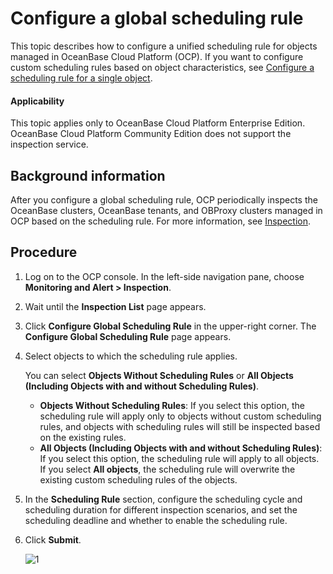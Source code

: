 # Configure a global scheduling rule

This topic describes how to configure a unified scheduling rule for objects managed in OceanBase Cloud Platform (OCP). If you want to configure custom scheduling rules based on object characteristics, see [Configure a scheduling rule for a single object](../200.configure-the-rules/100.configure-single-rules.md).

<main id="notice" type='notice'>
<h4>Applicability</h4>
<p>This topic applies only to OceanBase Cloud Platform Enterprise Edition. OceanBase Cloud Platform Community Edition does not support the inspection service. </p>
</main>

## Background information

After you configure a global scheduling rule, OCP periodically inspects the OceanBase clusters, OceanBase tenants, and OBProxy clusters managed in OCP based on the scheduling rule. For more information, see [Inspection](../100.inspection-management.md).

## Procedure

1. Log on to the OCP console. In the left-side navigation pane, choose **Monitoring and Alert > Inspection**.

2. Wait until the **Inspection List** page appears.

3. Click **Configure Global Scheduling Rule** in the upper-right corner. The **Configure Global Scheduling Rule** page appears.

4. Select objects to which the scheduling rule applies.

   You can select **Objects Without Scheduling Rules** or **All Objects (Including Objects with and without Scheduling Rules)**.
   * **Objects Without Scheduling Rules**: If you select this option, the scheduling rule will apply only to objects without custom scheduling rules, and objects with scheduling rules will still be inspected based on the existing rules.
   * **All Objects (Including Objects with and without Scheduling Rules)**: If you select this option, the scheduling rule will apply to all objects. If you select **All objects**, the scheduling rule will overwrite the existing custom scheduling rules of the objects.

5. In the **Scheduling Rule** section, configure the scheduling cycle and scheduling duration for different inspection scenarios, and set the scheduling deadline and whether to enable the scheduling rule.

6. Click **Submit**.

   ![1](https://obbusiness-private.oss-cn-shanghai.aliyuncs.com/doc/img/ocp/410/%E9%85%8D%E7%BD%AE%E5%85%A8%E5%B1%80%E8%B0%83%E5%BA%A6%E8%A7%84%E5%88%99-1.png)
